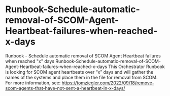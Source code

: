 # Runbook-Schedule-automatic-removal-of-SCOM-Agent-Heartbeat-failures-when-reached-x-days
Runbook - Schedule automatic removal of SCOM Agent Heartbeat failures when reached "x" days
Runbook-Schedule-automatic-removal-of-SCOM-Agent-Heartbeat-failures-when-reached-x-days
This Orchestrator Runbook is looking for SCOM agent heartbeats over “x” days and will gather the names of the systems and place them in the file for removal from SCOM. 
For more information, see: https://tomziegler.com/2022/09/18/remove-scom-agents-that-have-not-sent-a-heartbeat-in-x-days/
